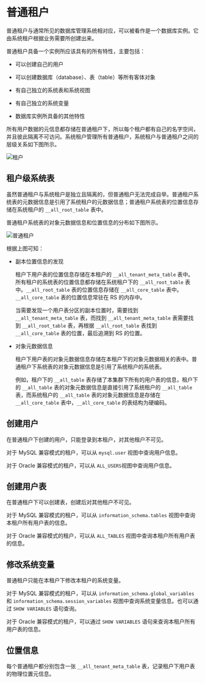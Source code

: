 # 普通租户

普通租户与通常所见的数据库管理系统相对应，可以被看作是一个数据库实例。它由系统租户根据业务需要所创建出来。

普通租户具备一个实例所应该具有的所有特性，主要包括：

* 可以创建自己的用户

* 可以创建数据库（database）、表（table）等所有客体对象

* 有自己独立的系统表和系统视图

* 有自己独立的系统变量

* 数据库实例所具备的其他特性

所有用户数据的元信息都存储在普通租户下，所以每个租户都有自己的名字空间，并且彼此隔离不可访问。系统租户管理所有普通租户，系统租户与普通租户之间的层级关系如下图所示。

![租户](https://help-static-aliyun-doc.aliyuncs.com/assets/img/zh-CN/4462752461/p356003.jpg)

## 租户级系统表

虽然普通租户与系统租户是独立且隔离的，但普通租户无法完成自举。普通租户系统表的元数据信息是引用了系统租户的元数据信息；普通租户系统表的位置信息存储在系统租户的 `__all_root_table` 表中。

普通租户系统表的对象元数据信息和位置信息的分布如下图所示。

![普通租户](https://help-static-aliyun-doc.aliyuncs.com/assets/img/zh-CN/4462752461/p356007.jpg)

根据上图可知：

* 副本位置信息的发现

  租户下用户表的位置信息存储在本租户的 `__all_tenant_meta_table` 表中。所有租户的系统表的位置信息都存储在系统租户下的 `__all_root_table` 表中。`__all_root_table` 表的位置信息存储在 `__all_core_table` 表中。`__all_core_table` 表的位置信息常驻在 RS 的内存中。

  当需要发现一个用户表分区的副本位置时，需要找到 `__all_tenant_meta_table` 表，而找到 `__all_tenant_meta_table` 表需要找到 `__all_root_table` 表，再根据 `__all_root_table` 表找到 `__all_core_table` 表的位置，最后追溯到 RS 的位置。
  
* 对象元数据信息

  租户下用户表的对象元数据信息存储在本租户下的对象元数据相关的表中。普通租户下系统表的对象元数据信息是引用了系统租户的系统表。

  例如，租户下的 `__all_table` 表存储了本集群下所有的用户表的信息，租户下的 `__all_table` 表的对象元数据信息是直接引用了系统租户的 `__all_table` 表，而系统租户的 `__all_table` 表的对象元数据信息是存储在 `__all_core_table` 表中，`__all_core_table` 的表结构为硬编码。
  
## 创建用户

在普通租户下创建的用户，只能登录到本租户，对其他租户不可见。

对于 MySQL 兼容模式的租户，可以从 `mysql.user` 视图中查询用户信息。

对于 Oracle 兼容模式的租户，可以从 `ALL_USERS`视图中查询用户信息。

## 创建用户表

在普通租户下可以创建表，创建后对其他租户不可见。

对于 MySQL 兼容模式的租户，可以从 `information_schema.tables` 视图中查询本租户所有用户表的信息。

对于 Oracle 兼容模式的租户，可以从 `ALL_TABLES` 视图中查询本租户所有用户表的信息。

## 修改系统变量

普通租户只能在本租户下修改本租户的系统变量。

对于 MySQL 兼容模式的租户，可以从 `information_schema.global_variables` 和 `information_schema.session_variables` 视图中查询系统变量信息。也可以通过 `SHOW VARIABLES` 语句查询。

对于 Oracle 兼容模式的租户，可以通过 `SHOW VARIABLES` 语句来查询本租户所有用户表的信息。

## 位置信息

每个普通租户都分别包含一张 `__all_tenant_meta_table` 表，记录租户下用户表的物理位置元信息。
